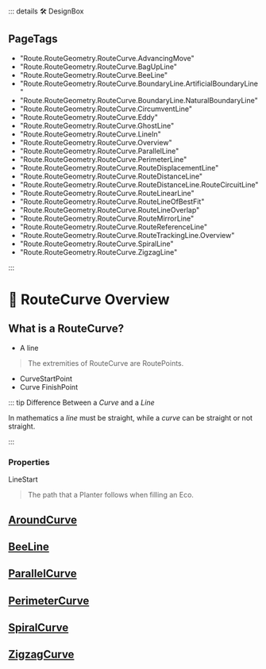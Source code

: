 ::: details 🛠 DesignBox

<h2>PageTags</h2>

- "Route.RouteGeometry.RouteCurve.AdvancingMove"
- "Route.RouteGeometry.RouteCurve.BagUpLine"
- "Route.RouteGeometry.RouteCurve.BeeLine"
- "Route.RouteGeometry.RouteCurve.BoundaryLine.ArtificialBoundaryLine"
- "Route.RouteGeometry.RouteCurve.BoundaryLine.NaturalBoundaryLine"
- "Route.RouteGeometry.RouteCurve.CircumventLine"
- "Route.RouteGeometry.RouteCurve.Eddy"
- "Route.RouteGeometry.RouteCurve.GhostLine"
- "Route.RouteGeometry.RouteCurve.LineIn"
- "Route.RouteGeometry.RouteCurve.Overview"
- "Route.RouteGeometry.RouteCurve.ParallelLine"
- "Route.RouteGeometry.RouteCurve.PerimeterLine"
- "Route.RouteGeometry.RouteCurve.RouteDisplacementLine"
- "Route.RouteGeometry.RouteCurve.RouteDistanceLine"
- "Route.RouteGeometry.RouteCurve.RouteDistanceLine.RouteCircuitLine"
- "Route.RouteGeometry.RouteCurve.RouteLinearLine"
- "Route.RouteGeometry.RouteCurve.RouteLineOfBestFit"
- "Route.RouteGeometry.RouteCurve.RouteLineOverlap"
- "Route.RouteGeometry.RouteCurve.RouteMirrorLine"
- "Route.RouteGeometry.RouteCurve.RouteReferenceLine"
- "Route.RouteGeometry.RouteCurve.RouteTrackingLine.Overview"
- "Route.RouteGeometry.RouteCurve.SpiralLine"
- "Route.RouteGeometry.RouteCurve.ZigzagLine"

:::

# 🔺 <route>RouteCurve Overview</route>

## What is a RouteCurve?

- A line

> The extremities of RouteCurve are RoutePoints. 

- CurveStartPoint
- Curve FinishPoint

::: tip Difference Between a *Curve* and a *Line*

In mathematics a *line* must be straight, while a *curve* can be straight or not straight.

:::

### Properties

LineStart

> The path that a Planter follows when filling an Eco.

## [AroundCurve](/reference/Route/RouteCurve/AroundLine)

## [BeeLine](/reference/Route/RouteCurve/BeeLine)

## [ParallelCurve](/reference/Route/RouteCurve/ParallelLine)

## [PerimeterCurve](/reference/Route/RouteCurve/PerimeterLine)

## [SpiralCurve](/reference/Route/RouteCurve/SpiralLine)

## [ZigzagCurve](/reference/Route/RouteCurve/ZigzagLine)


